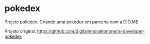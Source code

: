 # pokedex

Projeto pokedex. Criando uma pokedex em parceria com a DIO.ME 

Projeto original: https://github.com/digitalinnovationone/js-developer-pokedex
